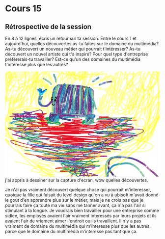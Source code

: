 # Cours 15
## Rétrospective de la session

En 8 à 12 lignes, écris un retour sur ta session. Entre le cours 1 et aujourd'hui, quelles découvertes as-tu faites sur le domaine du multimédia? As-tu découvert un nouveau métier qui pourrait t'intéresser? As-tu découvert un nouvel artiste qui t'a inspiré? Pour quel type d'entreprise préférerais-tu travailler? Est-ce qu'un des domaines du multimédia t'intéresse plus que les autres? 



![El](images/2021-09-24%2010_46_49-Microsoft%20Whiteboard.png)
j'ai appris à dessiner sur la capture d'ecran, wow quelles découvertes.

Je n'ai pas vraiment découvert quelque chose qui pourrait m'interesser, quoique la fille qui faisait du level design qu'on a vu à ubisoft m'avait donné le gout d'en apprendre plus sur le métier, mais je ne crois pas que je pourrais faire ça toute ma vie sans me tanner avant, ça n'a pas l'air si stimulant à la longue.
Je voudrais bien travailler pour une entreprise comme sidlee, les employés avaient l'air vraiment interessés par leurs projets et ils avaient l'air de vriament aimer l'endroit ou ils travaillent. Il n'y a pas vraiment de domaine du multimédia qui m'interesse plus que les autres, parce que le domaine du multimédia m'interesse pas tant que ça.
